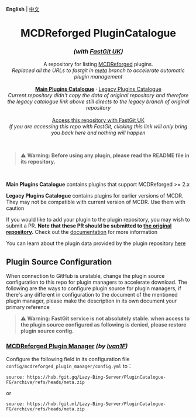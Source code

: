 **English** | [中文](readme_cn.md)

<h1 align="center"> MCDReforged PluginCatalogue</h1>
<h3 align="center"><i> (with <a href="https://fastgit.org/">FastGit UK</a>)</i></h3>
<p align="center"> 
  A repository for listing <a href="https://github.com/Fallen-Breath/MCDReforged">MCDReforged</a> plugins.
  <br><i>
  Replaced all the URLs to fastgit in <a href="https://github.com/Lazy-Bing-Server/PluginCatalogue-FG/tree/meta">meta</a> branch to accelerate automatic plugin management
  </i><br>
  <br>
  <a href="https://github.com/Lazy-Bing-Server/PluginCatalogue-FG/blob/catalogue/readme.md"><strong>Main Plugins Catalogue</strong></a>
  ·
  <a href="https://github.com/MCDReforged/PluginCatalogue/blob/legacy/readme.md">Legacy Plugins Catalogue</a> 
  <br>
  <i>Current repository didn't copy the data of original repository and therefore the legacy catalogue link above still directs to the legacy branch of original repository</i>
  <br>
  <br>
  <a href="https://hub.fgit.ml/Lazy-Bing-Server/PluginCatalogue-FG">Access this repository with FastGit UK</a>
  <br>
  <i>If you are accessing this repo with FastGit, clicking this link will only bring you back here and nothing will happen</i>
</p>
<br>


> ⚠️ **Warning: Before using any plugin, please read the README file in its repository.**

<br>

**Main Plugins Catalogue** contains plugins that support MCDReforged >= 2.x

**Legacy Plugins Catalogue** contains plugins for earlier versions of MCDR. They may not be compatible with current version of MCDR. Use them with caution

If you would like to add your plugin to the plugin repository, you may wish to submit a PR. **Note that these PR should be submitted to [the original repository](https://github.com/MCDReforged/PluginCatalogue).** Check out the [documentation](https://mcdreforged.readthedocs.io/en/latest/plugin_dev/plugin_catalogue.html) for more information

You can learn about the plugin data provided by the plugin repository [here](https://github.com/Lazy-Bing-Server/PluginCatalogue-FG/tree/meta)

## Plugin Source Configuration

When connection to GitHub is unstable, change the plugin source configuration to this repo for plugin managers to accelerate download. The following are the ways to configure plugin source for plugin managers, if there's any different in configuration to the document of the mentioned plugin manager, please make the description in its own document your primary reference

> ⚠️ <strong>Warning: FastGit service is not absolutely stable. when access to the plugin source configured as following is denied, please restore plugin source config. </strong>

### [MCDReforged Plugin Manager](https://github.com/Ivan-1F/MCDReforgedPluginManager) *(by [Ivan1F](https://github.com/Ivan-1F))*

Configure the following field in its configuration file `config/mcdreforged_plugin_manager/config.yml` to：

```commandline
source: https://hub.fgit.gq/Lazy-Bing-Server/PluginCatalogue-FG/archive/refs/heads/meta.zip
```
or

```commandline
source: https://hub.fgit.ml/Lazy-Bing-Server/PluginCatalogue-FG/archive/refs/heads/meta.zip
```

